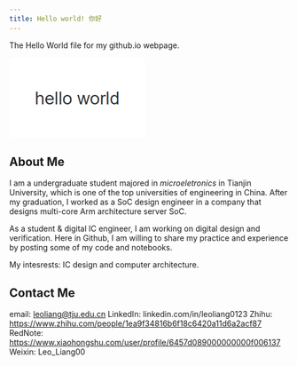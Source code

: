 ```yaml
---
title: Hello world! 你好
---
```


The Hello World file for my github.io webpage.

![](../image/helloworld.png)

## About Me
I am a undergraduate student majored in *microeletronics* in Tianjin University, which is one of the top universities of engineering in China.
After my graduation, I worked as a SoC design engineer in a company that designs multi-core Arm architecture server SoC. 
 
As a student & digital IC engineer, I am working on digital design and verification.
Here in Github, I am willing to share my practice and experience by posting some of my code and notebooks.

My intesrests: IC design and computer architecture.

## Contact Me
email:    leoliang@tju.edu.cn
LinkedIn: linkedin.com/in/leoliang0123
Zhihu:    https://www.zhihu.com/people/1ea9f34816b6f18c6420a11d6a2acf87
RedNote:  https://www.xiaohongshu.com/user/profile/6457d089000000000f006137
Weixin:   Leo_Liang00